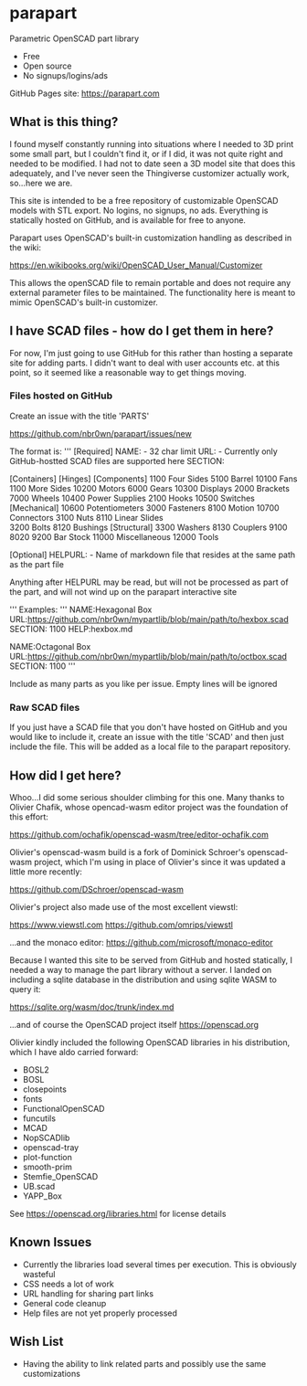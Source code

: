 # parapart

Parametric OpenSCAD part library
- Free
- Open source
- No signups/logins/ads


GitHub Pages site:
https://parapart.com


## What is this thing?
I found myself constantly running into situations where I needed to 3D print some small
part, but I couldn't find it, or if I did, it was not quite right and needed to be 
modified.  I had not to date seen a 3D model site that does this adequately, and I've
never seen the Thingiverse customizer actually work, so...here we are.

This site is intended to be a free repository of customizable OpenSCAD models with STL export. No logins, no signups, no ads.  Everything is statically hosted on GitHub, and is available for free to anyone.

Parapart uses OpenSCAD's built-in customization handling as described in the wiki:

https://en.wikibooks.org/wiki/OpenSCAD_User_Manual/Customizer

This allows the openSCAD file to remain portable and does not require any external parameter
files to be maintained.  The functionality here is meant to mimic OpenSCAD's built-in
customizer.

## I have SCAD files - how do I get them in here?
For now, I'm just going to use GitHub for this rather than hosting a separate site for adding parts.  I didn't want to deal with user accounts etc. at this point, so it seemed like a reasonable way to get things moving.

### Files hosted on GitHub
Create an issue with the title 'PARTS'

https://github.com/nbr0wn/parapart/issues/new

The format is:
'''
[Required]
NAME:<name of part> - 32 char limit
URL:<url of part file> - Currently only GitHub-hostted SCAD files are supported here
SECTION: <Pick one number from the list below>

[Containers]         [Hinges]               [Components]
1100 Four Sides      5100 Barrel            10100 Fans
1100 More Sides                             10200 Motors
                     6000 Gears             10300 Displays
2000 Brackets        7000 Wheels            10400 Power Supplies
2100 Hooks                                  10500 Switches
                     [Mechanical]           10600 Potentiometers
3000 Fasteners       8100 Motion            10700 Connectors
3100 Nuts            8110 Linear Slides     
3200 Bolts           8120 Bushings          [Structural]
3300 Washers         8130 Couplers          9100 8020
                                            9200 Bar Stock
11000 Miscellaneous
12000 Tools


[Optional]
HELPURL:<help file name> - Name of markdown file that resides at the same path as the part file

Anything after HELPURL may be read, but will not be processed as part of the part, and will not 
wind up on the parapart interactive site

'''
Examples:
'''
NAME:Hexagonal Box
URL:https://github.com/nbr0wn/mypartlib/blob/main/path/to/hexbox.scad
SECTION: 1100
HELP:hexbox.md

NAME:Octagonal Box
URL:https://github.com/nbr0wn/mypartlib/blob/main/path/to/octbox.scad
SECTION: 1100
'''

Include as many parts as you like per issue.  Empty lines will be ignored

### Raw SCAD files
If you just have a SCAD file that you don't have hosted on GitHub and you would like to include it, create an issue with the title 'SCAD' and then just include the file.  This will be added as a local file to the parapart repository.

## How did I get here?

Whoo...I did some serious shoulder climbing for this one.  Many thanks to Olivier Chafik, whose opencad-wasm editor project was the foundation of this effort:

https://github.com/ochafik/openscad-wasm/tree/editor-ochafik.com

Olivier's openscad-wasm build is a fork of Dominick Schroer's openscad-wasm project, which I'm using in place of Olivier's since it was updated a little more recently:

https://github.com/DSchroer/openscad-wasm

Olivier's project also made use of the most excellent viewstl:

https://www.viewstl.com
https://github.com/omrips/viewstl

...and the monaco editor:
https://github.com/microsoft/monaco-editor

Because I wanted this site to be served from GitHub and hosted statically, I needed a way 
to manage the part library without a server.  I landed on including a sqlite 
database in the distribution and using sqlite WASM to query it:

https://sqlite.org/wasm/doc/trunk/index.md

...and of course the OpenSCAD project itself
https://openscad.org


Olivier kindly included the following OpenSCAD libraries in his distribution, which I have aldo carried forward:

- BOSL2
- BOSL
- closepoints
- fonts
- FunctionalOpenSCAD
- funcutils
- MCAD
- NopSCADlib
- openscad-tray
- plot-function
- smooth-prim
- Stemfie_OpenSCAD
- UB.scad
- YAPP_Box


See https://openscad.org/libraries.html for license details 


## Known Issues
- Currently the libraries load several times per execution. This is obviously wasteful
- CSS needs a lot of work
- URL handling for sharing part links 
- General code cleanup
- Help files are not yet properly processed

## Wish List
- Having the ability to link related parts and possibly use the same customizations
